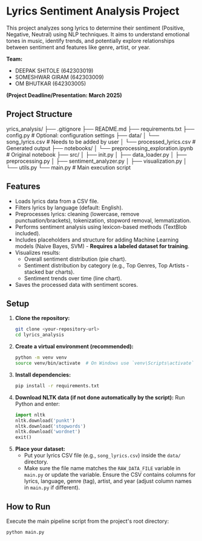 # Lyrics Sentiment Analysis Project

This project analyzes song lyrics to determine their sentiment (Positive, Negative, Neutral) using NLP techniques. It aims to understand emotional tones in music, identify trends, and potentially explore relationships between sentiment and features like genre, artist, or year.

**Team:**

- DEEPAK SHITOLE (642303019)
- SOMESHWAR GIRAM (642303009)
- OM BHUTKAR (642303005)

**(Project Deadline/Presentation: March 2025)**

## Project Structure

yrics_analysis/
├── .gitignore
├── README.md
├── requirements.txt
├── config.py # Optional: configuration settings
├── data/
│ └── song_lyrics.csv # Needs to be added by user
│ └── processed_lyrics.csv # Generated output
├── notebooks/
│ └── preprocessing_exploration.ipynb # Original notebook
├── src/
│ ├── init.py
│ ├── data_loader.py
│ ├── preprocessing.py
│ ├── sentiment_analyzer.py
│ ├── visualization.py
│ └── utils.py
└── main.py # Main execution script

## Features

- Loads lyrics data from a CSV file.
- Filters lyrics by language (default: English).
- Preprocesses lyrics: cleaning (lowercase, remove punctuation/brackets), tokenization, stopword removal, lemmatization.
- Performs sentiment analysis using lexicon-based methods (TextBlob included).
- Includes placeholders and structure for adding Machine Learning models (Naive Bayes, SVM) - **Requires a labeled dataset for training**.
- Visualizes results:
  - Overall sentiment distribution (pie chart).
  - Sentiment distribution by category (e.g., Top Genres, Top Artists - stacked bar charts).
  - Sentiment trends over time (line chart).
- Saves the processed data with sentiment scores.

## Setup

1.  **Clone the repository:**
    ```bash
    git clone <your-repository-url>
    cd lyrics_analysis
    ```
2.  **Create a virtual environment (recommended):**
    ```bash
    python -m venv venv
    source venv/bin/activate  # On Windows use `venv\Scripts\activate`
    ```
3.  **Install dependencies:**
    ```bash
    pip install -r requirements.txt
    ```
4.  **Download NLTK data (if not done automatically by the script):**
    Run Python and enter:
    ```python
    import nltk
    nltk.download('punkt')
    nltk.download('stopwords')
    nltk.download('wordnet')
    exit()
    ```
5.  **Place your dataset:**
    - Put your lyrics CSV file (e.g., `song_lyrics.csv`) inside the `data/` directory.
    - Make sure the file name matches the `RAW_DATA_FILE` variable in `main.py` or update the variable. Ensure the CSV contains columns for lyrics, language, genre (tag), artist, and year (adjust column names in `main.py` if different).

## How to Run

Execute the main pipeline script from the project's root directory:

```bash
python main.py
```
